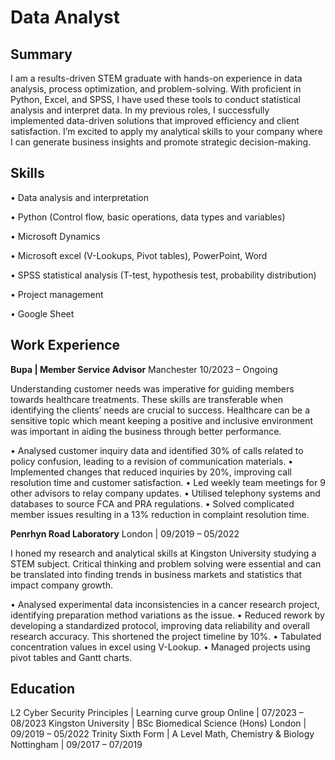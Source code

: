 # Data Analyst

## Summary 

I am a results-driven STEM graduate with hands-on experience in data analysis, process optimization, and problem-solving. With proficient in Python, Excel, and SPSS, I have used these tools to conduct statistical analysis and interpret data. In my previous roles, I successfully implemented data-driven solutions that improved efficiency and client satisfaction. I’m excited to apply my analytical skills to your company where I can generate business insights and promote strategic decision-making.

## Skills 

•	Data analysis and interpretation

•	Python (Control flow, basic operations, data types and variables)

•	Microsoft Dynamics

•	Microsoft excel (V-Lookups, Pivot tables), PowerPoint, Word

•	SPSS statistical analysis (T-test, hypothesis test, probability distribution) 

•	Project management

•	Google Sheet

## Work Experience

**Bupa | Member Service Advisor**                                             Manchester 10/2023 – Ongoing 

Understanding customer needs was imperative for guiding members towards healthcare treatments. These skills are transferable when identifying the clients’ needs are crucial to success. Healthcare can be a sensitive topic which meant keeping a positive and inclusive environment was important in aiding the business through better performance. 

•	Analysed customer inquiry data and identified 30% of calls related to policy confusion, leading to a revision of communication materials.
•	Implemented changes that reduced inquiries by 20%, improving call resolution time and customer satisfaction.
•	Led weekly team meetings for 9 other advisors to relay company updates.
•	Utilised telephony systems and databases to source FCA and PRA regulations.
•	Solved complicated member issues resulting in a 13% reduction in complaint resolution time.



**Penrhyn Road Laboratory**	        London | 09/2019 – 05/2022 

I honed my research and analytical skills at Kingston University studying a STEM subject. Critical thinking and problem solving were essential and can be translated into finding trends in business markets and statistics that impact company growth. 

•	Analysed experimental data inconsistencies in a cancer research project, identifying preparation method variations as the issue.
•	Reduced rework by developing a standardized protocol, improving data reliability and overall research accuracy. This shortened the project timeline by 10%.
•	Tabulated concentration values in excel using V-Lookup.
•	Managed projects using pivot tables and Gantt charts.

## Education

L2 Cyber Security Principles | Learning curve group	         Online | 07/2023 – 08/2023 
Kingston University | BSc Biomedical Science (Hons) 	       London | 09/2019 – 05/2022
Trinity Sixth Form | A Level Math, Chemistry & Biology     Nottingham | 09/2017 – 07/2019




